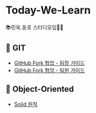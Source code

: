 # Today-We-Learn
📚민욱.동호 스터디모임👨‍💻

## 📌 GIT


- [GitHub Fork 협업 - 팀장 가이드](./Git/깃-협업-팀장.md)
- [GitHub Fork 협업 - 팀원 가이드](./Git/깃-협업-팀원.md)


## 📌 Object-Oriented


- [Solid 원칙](./Object-Oriented/Solid.md)
